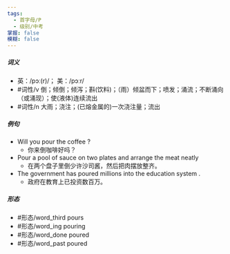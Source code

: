 ```yaml
---
tags:
  - 首字母/P
  - 级别/中考
掌握: false
模糊: false
---
```

##### 词义
- 英：/pɔː(r)/； 美：/pɔːr/
- #词性/v  倒；倾倒；倾泻；斟(饮料)；（雨）倾盆而下；喷发；涌流；不断涌向（或涌现）；使(液体)连续流出
- #词性/n  大雨；浇注；(已熔金属的)一次浇注量；流出
##### 例句
- Will you pour the coffee ?
	- 你来倒咖啡好吗？
- Pour a pool of sauce on two plates and arrange the meat neatly
	- 在两个盘子里倒少许沙司酱，然后把肉摆放整齐。
- The government has poured millions into the education system .
	- 政府在教育上已投资数百万。
##### 形态
- #形态/word_third pours
- #形态/word_ing pouring
- #形态/word_done poured
- #形态/word_past poured

